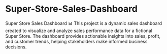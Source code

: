 # Super-Store-Sales-Dashboard
Super Store Sales Dashboard 📊 This project is a dynamic sales dashboard created to visualize and analyze sales performance data for a fictional Super Store. The dashboard provides actionable insights into sales, profit, and customer trends, helping stakeholders make informed business decisions.
